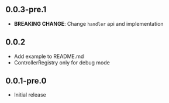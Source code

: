 ## 0.0.3-pre.1

- **BREAKING CHANGE**: Change `handler` api and implementation

## 0.0.2

- Add example to README.md
- ControllerRegistry only for debug mode

## 0.0.1-pre.0

- Initial release
